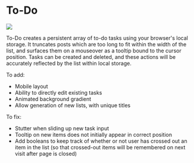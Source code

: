 # To-Do

<img src="https://github.com/jzkarap/To-Do/blob/master/to-do.gif?raw=true">

To-Do creates a persistent array of to-do tasks using your browser's local storage. It truncates posts which are too long to fit within the width of the list, and surfaces them on a mouseover as a tooltip bound to the cursor position. Tasks can be created and deleted, and these actions will be accurately reflected by the list within local storage.

To add:

- Mobile layout
- Ability to directly edit existing tasks
- Animated background gradient
- Allow generation of new lists, with unique titles



To fix:

- Stutter when sliding up new task input
- Tooltip on new items does not initially appear in correct position
- Add booleans to keep track of whether or not user has crossed out an item in the list (so that crossed-out items will be remembered on next visit after page is closed)
